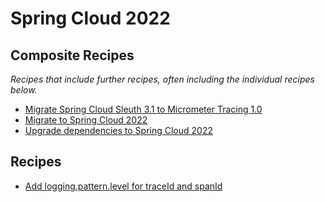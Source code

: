# Spring Cloud 2022

## Composite Recipes

_Recipes that include further recipes, often including the individual recipes below._

* [Migrate Spring Cloud Sleuth 3.1 to Micrometer Tracing 1.0](./migratecloudsleuthtomicrometertracing.md)
* [Migrate to Spring Cloud 2022](./upgradespringcloud_2022.md)
* [Upgrade dependencies to Spring Cloud 2022](./dependencyupgrades.md)

## Recipes

* [Add logging.pattern.level for traceId and spanId](./addloggingpatternlevelforsleuth.md)


